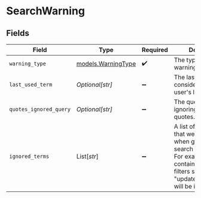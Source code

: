 # SearchWarning


## Fields

| Field                                                                                                                                                                         | Type                                                                                                                                                                          | Required                                                                                                                                                                      | Description                                                                                                                                                                   |
| ----------------------------------------------------------------------------------------------------------------------------------------------------------------------------- | ----------------------------------------------------------------------------------------------------------------------------------------------------------------------------- | ----------------------------------------------------------------------------------------------------------------------------------------------------------------------------- | ----------------------------------------------------------------------------------------------------------------------------------------------------------------------------- |
| `warning_type`                                                                                                                                                                | [models.WarningType](../models/warningtype.md)                                                                                                                                | :heavy_check_mark:                                                                                                                                                            | The type of the warning.                                                                                                                                                      |
| `last_used_term`                                                                                                                                                              | *Optional[str]*                                                                                                                                                               | :heavy_minus_sign:                                                                                                                                                            | The last term we considered in the user's long query.                                                                                                                         |
| `quotes_ignored_query`                                                                                                                                                        | *Optional[str]*                                                                                                                                                               | :heavy_minus_sign:                                                                                                                                                            | The query after ignoring/removing quotes.                                                                                                                                     |
| `ignored_terms`                                                                                                                                                               | List[*str*]                                                                                                                                                                   | :heavy_minus_sign:                                                                                                                                                            | A list of query terms that were ignored when generating search results, if any. For example, terms containing invalid filters such as "updated:invalid_date" will be ignored. |